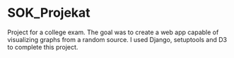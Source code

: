 # SOK_Projekat
Project for a college exam. The goal was to create a web app capable of visualizing graphs from a random source. I used Django, setuptools and D3 to complete this project.
